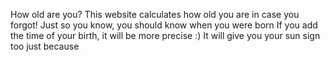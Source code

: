 How old are you?
This website calculates how old you are in case you forgot! Just so you know, you should know when you were born
If you add the time of your birth, it will be more precise :)
It will give you your sun sign too just because
